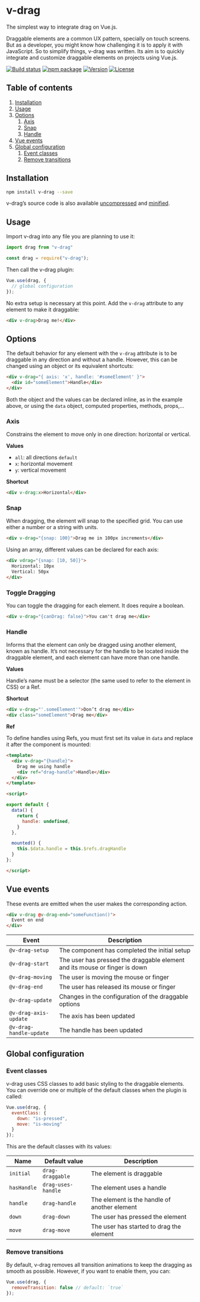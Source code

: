 # v-drag

The simplest way to integrate drag on Vue.js.

Draggable elements are a common UX pattern, specially on touch screens. But as a developer, you might know how challenging it is to apply it with JavaScript. So to simplify things, v-drag was written. Its aim is to quickly integrate and customize draggable elements on projects using Vue.js.

[![Build status](https://github.com/nil/v-drag/actions/workflows/build.yml/badge.svg)](https://github.com/nil/v-drag/actions/workflows/build.yml)
[![npm package](https://github.com/nil/v-drag/actions/workflows/npm-publish.yml/badge.svg)](https://github.com/nil/v-drag/actions/workflows/npm-publish.yml)
[![Version](https://img.shields.io/npm/v/v-drag.svg)](https://www.npmjs.com/package/v-drag)
[![License](https://img.shields.io/npm/l/v-drag.svg)](https://github.com/nil/v-drag/blob/master/LICENSE)

## Table of contents

1. [Installation](#installation)
2. [Usage](#usage)
3. [Options](#options)
    1. [Axis](#axis)
    2. [Snap](#snap)
    3. [Handle](#handle)
4. [Vue events](#vue-events)
5. [Global configuration](#global-configuration)
    1. [Event classes](#event-classes)
    2. [Remove transitions](#remove-transitions)

## Installation

```sh
npm install v-drag --save
```

v-drag’s source code is also available [uncompressed](https://raw.githubusercontent.com/nil/v-drag/master/src/index.js) and [minified](https://raw.githubusercontent.com/nil/v-drag/master/src/index.min.js).

## Usage

Import v-drag into any file you are planning to use it:

```js
import drag from "v-drag"
```

```js
const drag = require("v-drag");
```

Then call the v-drag plugin:

```js
Vue.use(drag, {
  // global configuration
});
```

No extra setup is necessary at this point. Add the `v-drag` attribute to any element to make it draggable:

```html
<div v-drag>Drag me!</div>
```

## Options

The default behavior for any element with the `v-drag` attribute is to be draggable in any direction and without a handle. However, this can be changed using an object or its equivalent shortcuts:

```html
<div v-drag="{ axis: 'x', handle: '#someElement' }">
  <div id="someElement">Handle</div>
</div>
```

Both the object and the values can be declared inline, as in the example above, or using the `data` object, computed properties, methods, props,…

### Axis

Constrains the element to move only in one direction: horizontal or vertical.

**Values**

- `all`: all directions `default`
- `x`: horizontal movement
- `y`: vertical movement

**Shortcut**

```html
<div v-drag:x>Horizontal</div>
```

### Snap
  
When dragging, the element will snap to the specified grid. You can use either a number or a string with units.

```html
<div v-drag="{snap: 100}">Drag me in 100px increments</div>
```

Using an array, different values can be declared for each axis:

```html
<div vdrag="{snap: [10, 50]}">
  Horizontal: 10px
  Vertical: 50px
</div>
```

### Toggle Dragging

You can toggle the dragging for each element. It does require a boolean.

```html
<div v-drag="{canDrag: false}">You can't drag me</div>
```

### Handle

Informs that the element can only be dragged using another element, known as handle. It’s not necessary for the handle to be located inside the draggable element, and each element can have more than one handle.

**Values**

Handle’s name must be a selector (the same used to refer to the element in CSS) or a Ref.

**Shortcut**

```html
<div v-drag="'.someElement'">Don’t drag me</div>
<div class="someElement">Drag me</div>
```

**Ref**

To define handles using Refs, you must first set its value in `data` and replace it after the component is mounted:

```html
<template>
  <div v-drag="{handle}">
    Drag me using handle
    <div ref="drag-handle">Handle</div>
  </div>
</template>

<script>

export default {
  data() {
    return {
      handle: undefined,
    }
  },

  mounted() {
    this.$data.handle = this.$refs.dragHandle
  }
};

</script>
```

## Vue events

These events are emitted when the user makes the corresponding action.

```html
<div v-drag @v-drag-end="someFunction()">
  Event on end
</div>
```

| Event                   | Description                                                                |
|-------------------------|----------------------------------------------------------------------------|
| `@v-drag-setup`         | The component has completed the initial setup                              |
| `@v-drag-start`         | The user has pressed the draggable element and its mouse or finger is down |
| `@v-drag-moving`        | The user is moving the mouse or finger                                     |
| `@v-drag-end`           | The user has released its mouse or finger                                  |
| `@v-drag-update`        | Changes in the configuration of the draggable options                      |
| `@v-drag-axis-update`   | The axis has been updated                                                  |
| `@v-drag-handle-update` | The handle has been updated                                                |

## Global configuration

### Event classes

v-drag uses CSS classes to add basic styling to the draggable elements. You can override one or multiple of the default classes when the plugin is called:

```js
Vue.use(drag, {
  eventClass: {
    down: "is-pressed",
    move: "is-moving"
  }
});
```

This are the default classes with its values:

| Name        | Default value      | Description                                  	|
|-------------|--------------------|----------------------------------------------	|
| `initial`   | `drag-draggable`   | The element is draggable                     	|
| `hasHandle` | `drag-uses-handle` | The element uses a handle                    	|
| `handle`    | `drag-handle`      | The element is the handle of another element 	|
| `down`      | `drag-down`        | The user has pressed the element             	|
| `move`      | `drag-move`        | The user has started to drag the element     	|

### Remove transitions

By default, v-drag removes all transition animations to keep the dragging as smooth as possible. However, if you want to enable them, you can:

```js
Vue.use(drag, {
  removeTransition: false // default: `true`
});
```
